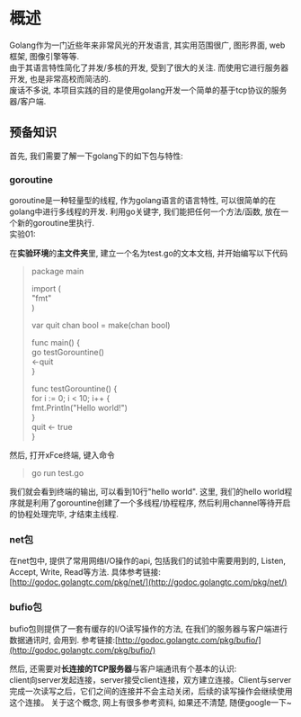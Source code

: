 # 概述 

Golang作为一门近些年来非常风光的开发语言, 其实用范围很广, 图形界面, web框架, 图像引擎等等.  
由于其语言特性简化了并发/多核的开发, 受到了很大的关注. 而使用它进行服务器开发, 也是非常高校而简洁的.  
废话不多说, 本项目实践的目的是使用golang开发一个简单的基于tcp协议的服务器/客户端. 

## 预备知识 
首先, 我们需要了解一下golang下的如下包与特性:  

### goroutine  
goroutine是一种轻量型的线程, 作为golang语言的语言特性, 可以很简单的在golang中进行多线程的开发. 利用go关键字, 我们能把任何一个方法/函数, 放在一个新的goroutine里执行.  
实验01:  

在**实验环境**的**主文件夹**里, 建立一个名为test.go的文本文档, 并开始编写以下代码  
> 	package main  
> 	
> 	import (  
> 		"fmt"  
> 	)  
> 	  
> 	var quit chan bool = make(chan bool)  
> 	  
> 	func main() {  
> 		go testGorountine()  
> 		<-quit  
> 	}  
> 	  
> 	func testGorountine() {  
> 		for i := 0; i < 10; i++ {  
> 			fmt.Println("Hello world!")  
> 		}  
> 		quit <- true  
> 	}  

然后, 打开xFce终端, 键入命令
> go run test.go

我们就会看到终端的输出, 可以看到10行"hello world".  这里, 我们的hello world程序就是利用了gorountine创建了一个多线程/协程程序, 然后利用channel等待开启的协程处理完毕, 才结束主线程. 

### net包  
在net包中, 提供了常用网络I/O操作的api, 包括我们的试验中需要用到的, Listen, Accept, Write, Read等方法. 具体参考链接:[http://godoc.golangtc.com/pkg/net/](http://godoc.golangtc.com/pkg/net/)  

### bufio包  
bufio包则提供了一套有缓存的I/O读写操作的方法, 在我们的服务器与客户端进行数据通讯时, 会用到. 参考链接:[http://godoc.golangtc.com/pkg/bufio/](http://godoc.golangtc.com/pkg/bufio/)  

然后, 还需要对**长连接的TCP服务器**与客户端通讯有个基本的认识:  
client向server发起连接，server接受client连接，双方建立连接。Client与server完成一次读写之后，它们之间的连接并不会主动关闭，后续的读写操作会继续使用这个连接。 关于这个概念, 网上有很多参考资料, 如果还不清楚, 随便google一下~



